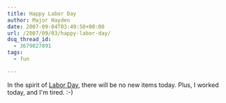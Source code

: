 ```yaml
---
title: Happy Labor Day
author: Major Hayden
date: 2007-09-04T03:49:58+00:00
url: /2007/09/03/happy-labor-day/
dsq_thread_id:
  - 3679027891
tags:
  - fun

---
```

In the spirit of [Labor Day][1], there will be no new items today. Plus, I worked today, and I'm tired. :-)

 [1]: http://en.wikipedia.org/wiki/Labor_day
